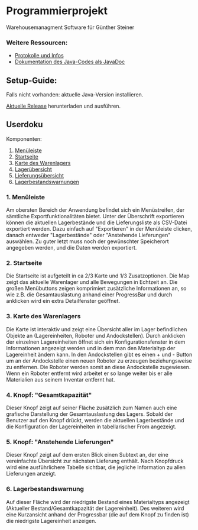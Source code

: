 # Programmierprojekt

Warehousemanagment Software für Günther Steiner

### Weitere Ressourcen:
* [Protokolle und Infos](https://github.com/maxmoehl/WarehouseManagment/wiki)
* [Dokumentation des Java-Codes als JavaDoc](https://maxmoehl.github.io/)

## Setup-Guide:
Falls nicht vorhanden: aktuelle Java-Version installieren.

[Aktuelle Release](https://github.com/maxmoehl/WarehouseManagment/releases) herunterladen und ausführen.

## Userdoku
Komponenten:
1. [Menüleiste](https://github.com/maxmoehl/WarehouseManagment/blob/master/README.md#1-men%C3%BCleiste)
2. [Startseite](https://github.com/maxmoehl/WarehouseManagment/blob/master/README.md#2-startseite)
3. [Karte des Warenlagers](https://github.com/maxmoehl/WarehouseManagment/blob/master/README.md#3-karte-des-warenlagers)
4. [Lagerübersicht](https://github.com/maxmoehl/WarehouseManagment/blob/master/README.md#4-lager%C3%BCbersicht)
5. [Lieferungsübersicht](https://github.com/maxmoehl/WarehouseManagment/blob/master/README.md#5-lieferungs%C3%BCbersicht)
6. [Lagerbestandswarnungen](https://github.com/maxmoehl/WarehouseManagment/blob/master/README.md#6-lagerbestandswarnungen)

### 1. Menüleiste 
Am obersten Bereich der Anwendung befindet sich ein Menüstreifen, der sämtliche Exportfunktionalitäten bietet. Unter der Überschrift exportieren können die aktuellen Lagerbestände und die Lieferungsliste als CSV-Datei exportiert werden. Dazu einfach auf "Exportieren" in der Menüleiste clicken, danach entweder "Lagerbestände" oder "Anstehende Lieferungen" auswählen. Zu guter letzt muss noch der gewünschter Speicherort angegeben werden, und die Daten werden exportiert.  

### 2. Startseite
Die Startseite ist aufgeteilt in ca 2/3 Karte und 1/3 Zusatzoptionen. Die Map zeigt das aktuelle Warenlager und alle Bewegungen in Echtzeit an. Die großen Menübuttons zeigen komprimiert zusätzliche Informationen an, so wie z.B. die Gesamtauslastung anhand einer ProgressBar und durch anklicken wird ein extra Detailfenster geöffnet.

### 3. Karte des Warenlagers
Die Karte ist interaktiv und zeigt eine Übersicht aller im Lager befindlichen Objekte an (Lagereinheiten, Roboter und Andockstellen).  Durch anklicken der einzelnen Lagereinheiten öffnet sich ein Konfigurationsfenster in dem Informationen angezeigt werden und in dem man den Materialtyp der Lagereinheit ändern kann. In den Andockstellen gibt es einen + und - Button um an der Andockstelle einen neuen Roboter zu erzeugen beziehungsweise zu entfernen. Die Roboter werden somit an diese Andockstelle zugewiesen. Wenn ein Roboter entfernt wird arbeitet er so lange weiter bis er alle Materialien aus seinem Inventar entfernt hat.

### 4. Knopf: "Gesamtkapazität"
Dieser Knopf zeigt auf seiner Fläche zusätzlich zum Namen auch eine grafische Darstellung der Gesamtauslastung des Lagers. Sobald der Benutzer auf den Knopf drückt, werden die aktuellen Lagerbestände und die Konfiguration der Lagereinheiten in tabellarischer From angezeigt.

### 5. Knopf: "Anstehende Lieferungen"
Dieser Knopf zeigt auf dem ersten Blick einen Subtext an, der eine vereinfachte Übersicht zur nächsten Lieferung enthält. Nach Knopfdruck wird eine ausführlichere Tabelle sichtbar, die jegliche Information zu allen Lieferungen anzeigt. 

### 6. Lagerbestandswarnung
Auf dieser Fläche wird der niedrigste Bestand eines Materialtyps angezeigt (Aktueller Bestand/Gesamtkapazität der Lagereinheit). Des weiteren wird eine Kurzansicht anhand der Progressbar (die auf dem Knopf zu finden ist) die niedrigste Lagereinheit anzeigen. 
